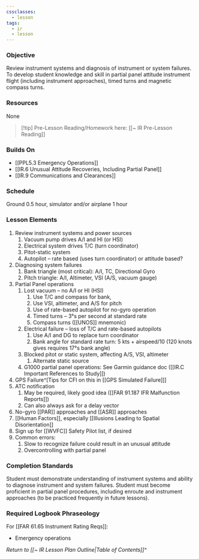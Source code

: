 ```yaml
---
cssclasses:
  - lesson
tags:
  - ir
  - lesson
---
```

### Objective
Review instrument systems and diagnosis of instrument or system failures. To develop student knowledge and skill in partial panel attitude instrument flight (including instrument approaches), timed turns and magnetic compass turns.

### Resources
None

> [!tip] Pre-Lesson Reading/Homework here: [[~ IR Pre-Lesson Reading]]

### Builds On
- [[PPL5.3 Emergency Operations]]
- [[IR.6 Unusual Attitude Recoveries, Including Partial Panel]]
- [[IR.9 Communications and Clearances]]

### Schedule
Ground 0.5 hour, simulator and/or airplane 1 hour

### Lesson Elements
1. Review instrument systems and power sources 
	1. Vacuum pump drives A/I and HI (or HSI) 
	2. Electrical system drives T/C (turn coordinator) 
	3. Pitot-static system 
	4. Autopilot – rate based (uses turn coordinator) or attitude based?
2. Diagnosing system failures 
	1. Bank triangle (most critical): A/I, TC, Directional Gyro
	2. Pitch triangle: A/I, Altimeter, VSI (A/S, vacuum gauge) 
3. Partial Panel operations 
	1. Lost vacuum – no A/I or HI (HSI) 
		1. Use T/C and compass for bank, 
		2. Use VSI, altimeter, and A/S for pitch 
		3. Use of rate-based autopilot for no-gyro operation 
		4. Timed turns – 3°s per second at standard rate 
		5. Compass turns ([[UNOS]] mnemonic)
	2. Electrical failure – loss of T/C and rate-based autopilots 
		1. Use A/I and DG to replace turn coordinator 
		2. Bank angle for standard rate turn: 5 kts + airspeed/10 (120 knots gives requires 17°s bank angle) 
	3. Blocked pitot or static system, affecting A/S, VSI, altimeter 
		1. Alternate static source 
	4. G1000 partial panel operations: See Garmin guidance doc ([[IR.C Important References to Study]])
4. GPS Failure^[Tips for CFI on this in [[GPS Simulated Failure]]]
5. ATC notification 
	1. May be required, likely good idea ([[FAR 91.187 IFR Malfunction Reports]])
	2. Can also always ask for a delay vector
6. No-gyro [[PAR]] approaches and [[ASR]] approaches 
7. [[Human Factors]], especially [[Illusions Leading to Spatial Disorientation]]
8. Sign up for [[WVFC]] Safety Pilot list, if desired
9. Common errors: 
	1. Slow to recognize failure could result in an unusual attitude 
	2. Overcontrolling with partial panel 

### Completion Standards
Student must demonstrate understanding of instrument systems and ability to diagnose instrument and system failures. Student must become proficient in partial panel procedures, including enroute and instrument approaches (to be practiced frequently in future lessons).

### Required Logbook Phraseology
For [[FAR 61.65 Instrument Rating Reqs]]:
- Emergency operations


*Return to [[~ IR Lesson Plan Outline|Table of Contents]]^*